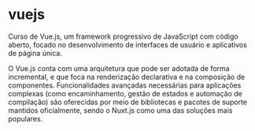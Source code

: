# vuejs

Curso de Vue.js, um framework progressivo de JavaScript com código aberto, focado no desenvolvimento de interfaces de usuário e aplicativos de página única.

O Vue.js conta com uma arquitetura que pode ser adotada de forma incremental, e que foca na renderização declarativa e na composição de componentes. Funcionalidades avançadas necessárias para aplicações complexas (como encaminhamento, gestão de estados e automação de compilação) são oferecidas por meio de bibliotecas e pacotes de suporte mantidos oficialmente, sendo o Nuxt.js como uma das soluções mais populares.
